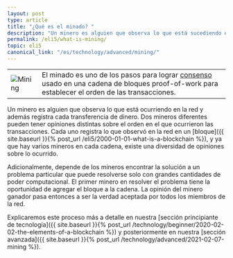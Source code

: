 ```yaml
---
layout: post
type: article
title: "¿Qué es el minado? "
description: "Un minero es alguien que observa lo que está sucediendo en la red y registra cada transferencia de dinero."
permalink: /eli5/what-is-mining/
topic: eli5
canonical_link: "/es/technology/advanced/mining/"
---
```


<table class="table lead">
    <tr>
        <td class="icon"><img src="/assets/post_files/eli5/what-is-mining/Mining.jpg" alt="Mining"></td>
        <td>
            El minado es uno de los pasos para lograr <a href="{{ site.baseurl }}{% post_url /eli5/2000-01-07-what-is-consensus %}">consenso</a> usado en una cadena de bloques proof-of-work para establecer el orden de las transacciones.
        </td>
    </tr>
</table> 

Un minero es alguien que observa lo que está ocurriendo en la red y además registra cada transferencia de dinero. Dos mineros diferentes pueden tener opiniones distintas sobre el orden en el que ocurrieron las transacciones. Cada uno registra lo que observó en la red en un [bloque]({{ site.baseurl }}{% post_url /eli5/2000-01-01-what-is-a-blockchain %}), y ya que hay varios mineros en cada cadena, existe una diversidad de opiniones sobre lo ocurrido.

Adicionalmente, depende de los mineros encontrar la solución a un problema particular que puede resolverse solo con grandes cantidades de poder computacional. El primer minero en resolver el problema tiene la oportunidad de agregar el bloque a la cadena. La opinión del minero ganador pasa entonces a ser la verdad aceptada por todos los miembros de la red.

Explicaremos este proceso más a detalle en nuestra [sección principiante de tecnología]({{ site.baseurl }}{% post_url /technology/beginner/2020-02-02-the-elements-of-a-blockchain %}) y posteriormente en nuestra [sección avanzada]({{ site.baseurl }}{% post_url /technology/advanced/2021-02-07-mining %}).